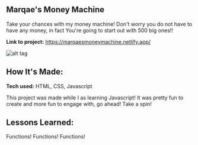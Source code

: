 ## Marqae's Money Machine

Take your chances with my money machine! Don't worry you do not have to have any money, in fact You're going to start out with 500 big ones!!

**Link to project:** https://marqaesmoneymachine.netlify.app/

![alt tag](https://i.imgur.com/qwjL03c.png)
## How It's Made:

**Tech used:** HTML, CSS, Javascript

This project was made while I as learning Javascript! It was pretty fun to create and more fun to engage with, go ahead! Take a spin!

## Lessons Learned:

Functions! Functions! Functions!
